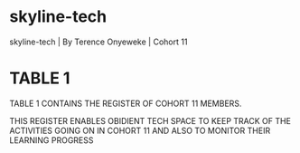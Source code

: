 # skyline-tech
skyline-tech | By Terence Onyeweke | Cohort 11

# TABLE 1

TABLE 1 CONTAINS THE REGISTER OF COHORT 11 MEMBERS.

THIS REGISTER ENABLES OBIDIENT TECH SPACE TO KEEP TRACK OF THE ACTIVITIES GOING ON IN COHORT 11 AND 
ALSO TO MONITOR THEIR LEARNING PROGRESS